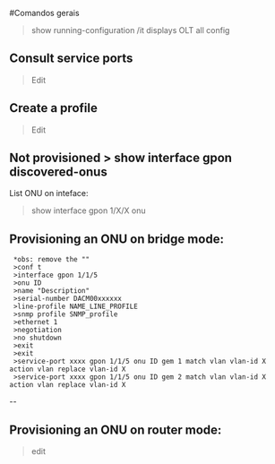 #Comandos gerais
>show running-configuration /it displays OLT all config

## Consult service ports
> Edit
## Create a profile 
> Edit

## Not provisioned > show interface gpon discovered-onus
List ONU on inteface:

> show interface gpon 1/X/X onu


## Provisioning an ONU on bridge mode:

     *obs: remove the ""
     >conf t
     >interface gpon 1/1/5
     >onu ID
     >name "Description"
     >serial-number DACM00xxxxxx
     >line-profile NAME_LINE_PROFILE
     >snmp profile SNMP_profile
     >ethernet 1
     >negotiation
     >no shutdown
     >exit
     >exit
     >service-port xxxx gpon 1/1/5 onu ID gem 1 match vlan vlan-id X action vlan replace vlan-id X
     >service-port xxxx gpon 1/1/5 onu ID gem 2 match vlan vlan-id X action vlan replace vlan-id X

--

## Provisioning an ONU on router mode: 
> edit
